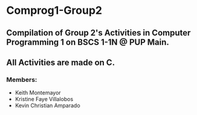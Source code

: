 # Comprog1-Group2

## Compilation of Group 2's Activities in Computer Programming 1 on BSCS 1-1N @ PUP Main.
## All Activities are made on C.

### Members:
- Keith Montemayor
- Kristine Faye Villalobos
- Kevin Christian Amparado 
